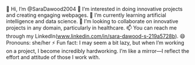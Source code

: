 👋 Hi, I’m @SaraDawood2004
👀 I’m interested in doing innovative projects and creating engaging webpages.
🌱 I’m currently learning artificial intelligence and data science.
💞️ I’m looking to collaborate on innovative projects in any domain, particularly in healthcare.
📫 You can reach me through my LinkedIn(www.linkedin.com/in/sara-dawood-s-219a5728b).
😄 Pronouns: she/her
⚡ Fun fact: I may seem a bit lazy, but when I’m working on a project, I become incredibly hardworking. I’m like a mirror—I reflect the effort and attitude of those I work with.

<!---
SaraDawood2004/SaraDawood2004 is a ✨ special ✨ repository because its `README.md` (this file) appears on your GitHub profile.
You can click the Preview link to take a look at your changes.
--->
